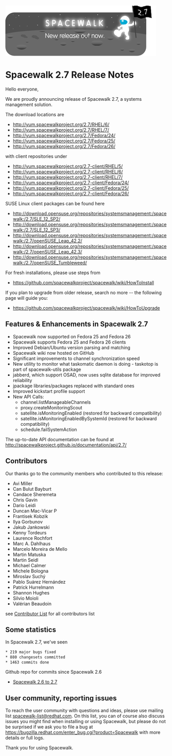 
![Alt](images/27release.png?raw=True)
# __Spacewalk 2.7 Release Notes__



Hello everyone,

We are proudly announcing release of Spacewalk 2.7, a systems management solution.

The download locations are

  * http://yum.spacewalkproject.org/2.7/RHEL/6/
  * http://yum.spacewalkproject.org/2.7/RHEL/7/
  * http://yum.spacewalkproject.org/2.7/Fedora/24/
  * http://yum.spacewalkproject.org/2.7/Fedora/25/
  * http://yum.spacewalkproject.org/2.7/Fedora/26/

with client repositories under

  * http://yum.spacewalkproject.org/2.7-client/RHEL/5/
  * http://yum.spacewalkproject.org/2.7-client/RHEL/6/
  * http://yum.spacewalkproject.org/2.7-client/RHEL/7/
  * http://yum.spacewalkproject.org/2.7-client/Fedora/24/
  * http://yum.spacewalkproject.org/2.7-client/Fedora/25/
  * http://yum.spacewalkproject.org/2.7-client/Fedora/26/


SUSE Linux client packages can be found here

  * http://download.opensuse.org/repositories/systemsmanagement:/spacewalk:/2.7/SLE_12_SP2/
  * http://download.opensuse.org/repositories/systemsmanagement:/spacewalk:/2.7/SLE_12_SP3/
  * http://download.opensuse.org/repositories/systemsmanagement:/spacewalk:/2.7/openSUSE_Leap_42.2/
  * http://download.opensuse.org/repositories/systemsmanagement:/spacewalk:/2.7/openSUSE_Leap_42.3/
  * http://download.opensuse.org/repositories/systemsmanagement:/spacewalk:/2.7/openSUSE_Tumbleweed/


For fresh installations, please use steps from

  * https://github.com/spacewalkproject/spacewalk/wiki/HowToInstall 

If you plan to upgrade from older release, search no more -- the following page will guide you:

  * https://github.com/spacewalkproject/spacewalk/wiki/HowToUpgrade

## Features & Enhancements in Spacewalk 2.7

  * Spacewalk now supported on Fedora 25 and Fedora 26
  * Spacewalk supports Fedora 25 and Fedora 26 clients
  * Improved Debian/Ubuntu version parsing and matching
  * Spacewalk wiki now hosted on GitHub
  * Significant improvements to channel synchronization speed
  * New utility to monitor what taskomatic daemon is doing - taskotop is part of spacewalk-utils package
  * jabberd, which support OSAD, now uses sqlite database for improved reliability
  * jpackage libraries/packages replaced with standard ones
  * Improved kickstart profile support
  * New API Calls:
    * channel.listManageableChannels
    * proxy.createMonitoringScout
    * satellite.isMonitoringEnabled  (restored for backward compatibility)
    * satellite.isMonitoringEnabledBySystemId   (restored for backward compatibility)
    * schedule.failSystemAction

The up-to-date API documentation can be found at http://spacewalkproject.github.io/documentation/api/2.7/

## Contributors


Our thanks go to the community members who contributed to this release:

 * Avi Miller
 * Can Bulut Bayburt
 * Candace Sheremeta
 * Chris Gavin
 * Dario Leidi
 * Duncan Mac-Vicar P
 * Frantisek Kobzik
 * Ilya Gorbunov
 * Jakub Jankowski
 * Kenny Tordeurs
 * Laurence Rochfort
 * Marc A. Dahlhaus
 * Marcelo Moreira de Mello
 * Martin Matuska
 * Martin Seidl
 * Michael Calmer
 * Michele Bologna
 * Miroslav Suchý
 * Pablo Suárez Hernández
 * Patrick Hurrelmann
 * Shannon Hughes
 * Silvio Moioli
 * Valérian Beaudoin

see [Contributor List](ContributorList) for all contributors list

## Some statistics

In Spacewalk 2.7, we've seen

    * 219 major bugs fixed
    * 880 changesets committed
    * 1463 commits done

Github repo for commits since Spacewalk 2.6

* [Spacewalk 2.6 to 2.7](https://github.com/spacewalkproject/spacewalk/graphs/contributors?from=2016-11-18&to=2017-08-17&type=c)

## User community, reporting issues



To reach the user community with questions and ideas, please use
mailing list spacewalk-list@redhat.com. On this list, you can of
course also discuss issues you might find when installing or using
Spacewalk, but please do not be surprised if we ask you to file a bug
at https://bugzilla.redhat.com/enter_bug.cgi?product=Spacewalk with more
details or full logs.

Thank you for using Spacewalk.